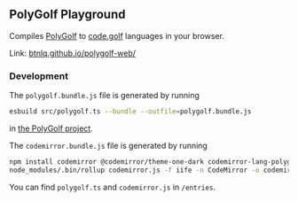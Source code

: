 ## PolyGolf Playground

Compiles [PolyGolf](https://github.com/jared-hughes/polygolf) to [code.golf](https://code.golf) languages in your browser.

Link: [btnlq.github.io/polygolf-web/](https://btnlq.github.io/polygolf-web/)

### Development

The `polygolf.bundle.js` file is generated by running
```sh
esbuild src/polygolf.ts --bundle --outfile=polygolf.bundle.js
```
in [the PolyGolf project](https://github.com/jared-hughes/polygolf).

The `codemirror.bundle.js` file is generated by running
```sh
npm install codemirror @codemirror/theme-one-dark codemirror-lang-polygolf rollup @rollup/plugin-node-resolve @rollup/plugin-terser
node_modules/.bin/rollup codemirror.js -f iife -n CodeMirror -o codemirror.bundle.js -p @rollup/plugin-node-resolve -p @rollup/plugin-terser
```

You can find `polygolf.ts` and `codemirror.js` in `/entries`.

